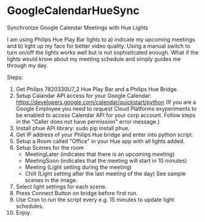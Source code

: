 # GoogleCalendarHueSync
Synchronize Google Calendar Meetings with Hue Lights

I am using Philips Hue Play Bar lights to a) indicate my upcoming meetings and b) light up my face for better video quality. Using a manual switch to turn on/off the lights works well but is not sophisticated enough. What if the lights would know about my meeting schedule and simply guides me through my day. 

Steps:
1. Get Philips 7820330U7_2 Hue Play Bar and a Philips Hue Bridge.
2. Setup Calandar API access for your Google Calendar: https://developers.google.com/calendar/quickstart/python
(If you are a Google Employee you need to request Cloud Platforms exyperiments to be enabled to access Calendar API for your corp account. Follow steps in the "Caller does not have permission" error message.)
3. Install phue API library: sudo pip install phue.
4. Get IP address of your Philips Hue bridge and enter into python script.
5. Setup a Room called "Office" in your Hue app with all lights added.
6. Setup Scenes for the room
    - MeetingLater (indicates that there is an upcoming meeting)
    - MeetingSoon (indicates that the meeting will start in 10 minutes)
    - Meeting (Light setting during the meeting)
    - Chill (Light setting after the last meeting of the day)
    See sample scenes in the image. 
7. Select light settings for each scene.
8. Press Connect Button on bridge before first run.
9. Use Cron to run the script every e.g. 15 minutes to update light schedules.
10. Enjoy.

